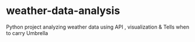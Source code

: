 # weather-data-analysis
Python project analyzing weather data using API , visualization &amp; Tells when to carry Umbrella
